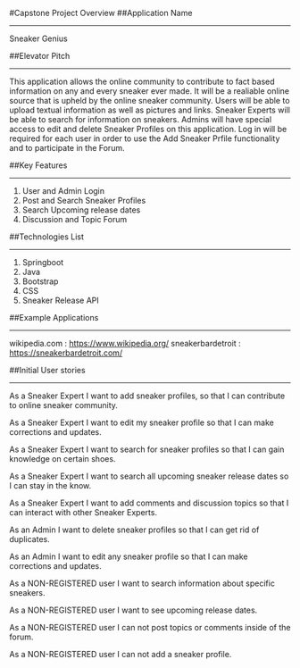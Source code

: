 #Capstone Project Overview
##Application Name
**********************************************
Sneaker Genius

##Elevator Pitch
**********************************************
This application allows the online community to contribute to fact based information on any and every sneaker ever made. It will be a realiable online source that is upheld by the online sneaker community. Users will be able to upload textual information as well as pictures and links. Sneaker Experts will be able to search for information on sneakers. Admins will have special access to edit and delete Sneaker Profiles on this application. Log in will be required for each user in order to use the Add Sneaker Prfile functionality and to participate in the Forum.

##Key Features
**********************************************
1. User and Admin Login
2. Post and Search Sneaker Profiles
3. Search Upcoming release dates
4. Discussion and Topic Forum


##Technologies List
**********************************************
1. Springboot
2. Java
3. Bootstrap
4. CSS
5. Sneaker Release API

##Example Applications
**********************************************
wikipedia.com :  https://www.wikipedia.org/
sneakerbardetroit : https://sneakerbardetroit.com/

##Initial User stories
**********************************************
As a Sneaker Expert I want to add sneaker profiles, so that I can contribute to online sneaker community.

As a Sneaker Expert I want to edit my sneaker profile so that I can make corrections and updates.

As a Sneaker Expert I want to search for sneaker profiles so that I can gain knowledge on certain shoes.

As a Sneaker Expert I want to search all upcoming sneaker release dates so I can stay in the know.

As a Sneaker Expert I want to add comments and discussion topics so that I can interact with other Sneaker Experts.

As an Admin I want to delete sneaker profiles so that I can get rid of duplicates.

As an Admin I want to edit any sneaker profile so that I can make corrections and updates.

As a NON-REGISTERED user I want to search information about specific sneakers.

As a NON-REGISTERED user I want to see upcoming release dates.

As a NON-REGISTERED user I can not post topics or comments inside of the forum.

As a NON-REGISTERED user I can not add a sneaker profile.



